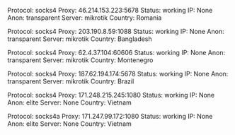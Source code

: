 Protocol: socks4
Proxy: 46.214.153.223:5678
Status: working
IP: None
Anon: transparent
Server: mikrotik
Country: Romania

Protocol: socks4
Proxy: 203.190.8.59:1088
Status: working
IP: None
Anon: transparent
Server: mikrotik
Country: Bangladesh

Protocol: socks4
Proxy: 62.4.37.104:60606
Status: working
IP: None
Anon: transparent
Server: mikrotik
Country: Montenegro

Protocol: socks4
Proxy: 187.62.194.174:5678
Status: working
IP: None
Anon: transparent
Server: mikrotik
Country: Brazil

Protocol: socks4
Proxy: 171.248.215.245:1080
Status: working
IP: None
Anon: elite
Server: None
Country: Vietnam

Protocol: socks4a
Proxy: 171.247.99.172:1080
Status: working
IP: None
Anon: elite
Server: None
Country: Vietnam

